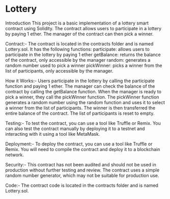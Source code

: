 # Lottery
Introduction
This project is a basic implementation of a lottery smart contract using Solidity. The contract allows users to participate in a lottery by paying 1 ether. The manager of the contract can then pick a winner.

Contract:-
The contract is located in the contracts folder and is named Lottery.sol. It has the following functions:
participate: allows users to participate in the lottery by paying 1 ether
getBalance: returns the balance of the contract, only accessible by the manager
random: generates a random number used to pick a winner
pickWinner: picks a winner from the list of participants, only accessible by the manager.

How it Works:-
Users participate in the lottery by calling the participate function and paying 1 ether.
The manager can check the balance of the contract by calling the getBalance function.
When the manager is ready to pick a winner, they call the pickWinner function.
The pickWinner function generates a random number using the random function and uses it to select a winner from the list of participants.
The winner is then transferred the entire balance of the contract.
The list of participants is reset to empty.

Testing:-
To test the contract, you can use a tool like Truffle or Remix. You can also test the contract manually by deploying it to a testnet and interacting with it using a tool like MetaMask.

Deployment:-
To deploy the contract, you can use a tool like Truffle or Remix. You will need to compile the contract and deploy it to a blockchain network.

Security:-
This contract has not been audited and should not be used in production without further testing and review. The contract uses a simple random number generator, which may not be suitable for production use.

Code:-
The contract code is located in the contracts folder and is named Lottery.sol.
